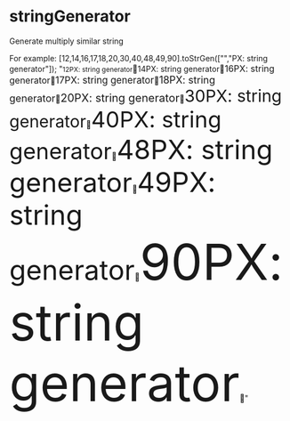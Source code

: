 stringGenerator
===============

Generate multiply similar string


For example:
[12,14,16,17,18,20,30,40,48,49,90].toStrGen(["<span style='font-size:", "px;'>","PX: string generator</span>"]);
"<span style='font-size:12px;'>12PX: string generator</span><span style='font-size:14px;'>14PX: string generator</span><span style='font-size:16px;'>16PX: string generator</span><span style='font-size:17px;'>17PX: string generator</span><span style='font-size:18px;'>18PX: string generator</span><span style='font-size:20px;'>20PX: string generator</span><span style='font-size:30px;'>30PX: string generator</span><span style='font-size:40px;'>40PX: string generator</span><span style='font-size:48px;'>48PX: string generator</span><span style='font-size:49px;'>49PX: string generator</span><span style='font-size:90px;'>90PX: string generator</span>"
